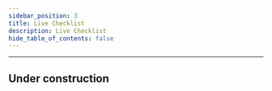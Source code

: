 ```yaml
---
sidebar_position: 3
title: Live Checklist
description: Live Checklist
hide_table_of_contents: false
---
```


---
## Under construction